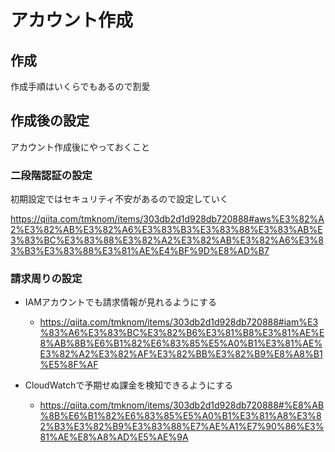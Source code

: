 アカウント作成
===

## 作成
作成手順はいくらでもあるので割愛

## 作成後の設定

アカウント作成後にやっておくこと

### 二段階認証の設定

初期設定ではセキュリティ不安があるので設定していく

https://qiita.com/tmknom/items/303db2d1d928db720888#aws%E3%82%A2%E3%82%AB%E3%82%A6%E3%83%B3%E3%83%88%E3%83%AB%E3%83%BC%E3%83%88%E3%82%A2%E3%82%AB%E3%82%A6%E3%83%B3%E3%83%88%E3%81%AE%E4%BF%9D%E8%AD%B7

### 請求周りの設定

- IAMアカウントでも請求情報が見れるようにする
  - https://qiita.com/tmknom/items/303db2d1d928db720888#iam%E3%83%A6%E3%83%BC%E3%82%B6%E3%81%B8%E3%81%AE%E8%AB%8B%E6%B1%82%E6%83%85%E5%A0%B1%E3%81%AE%E3%82%A2%E3%82%AF%E3%82%BB%E3%82%B9%E8%A8%B1%E5%8F%AF

- CloudWatchで予期せぬ課金を検知できるようにする
  - https://qiita.com/tmknom/items/303db2d1d928db720888#%E8%AB%8B%E6%B1%82%E6%83%85%E5%A0%B1%E3%81%A8%E3%82%B3%E3%82%B9%E3%83%88%E7%AE%A1%E7%90%86%E3%81%AE%E8%A8%AD%E5%AE%9A
